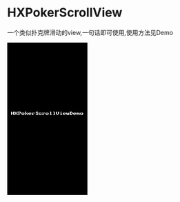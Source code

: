 # HXPokerScrollView

一个类似扑克牌滑动的view,一句话即可使用,使用方法见Demo

![alt tag](https://github.com/ashamp/HXPokerScrollView/blob/master/HXPokerScrollViewDemo.gif)
